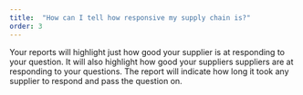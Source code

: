 ```yaml
---
title:  "How can I tell how responsive my supply chain is?"
order: 3
---
```

Your reports will highlight just how good your supplier is at responding to your question. It will also highlight how good your suppliers suppliers are at responding to your questions. The report will indicate how long it took any supplier to respond and pass the question on.